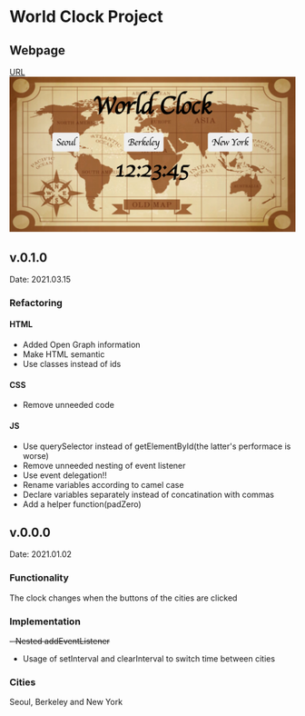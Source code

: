 # World Clock Project

## Webpage
[URL](https://yjclarelee.github.io/world_clock)
![image](./assets/img/website_image.png)
## v.0.1.0
Date: 2021.03.15

### Refactoring
#### HTML
- Added Open Graph information
- Make HTML semantic
- Use classes instead of ids

#### CSS
- Remove unneeded code

#### JS
- Use querySelector instead of getElementById(the latter's performace is worse)
- Remove unneeded nesting of event listener
- Use event delegation!!
- Rename variables according to camel case
- Declare variables separately instead of concatination with commas
- Add a helper function(padZero)

## v.0.0.0
Date: 2021.01.02
### Functionality
The clock changes when the buttons of the cities are clicked

### Implementation
~~- Nested addEventListener~~
- Usage of setInterval and clearInterval to switch time between cities

### Cities
Seoul, Berkeley and New York





